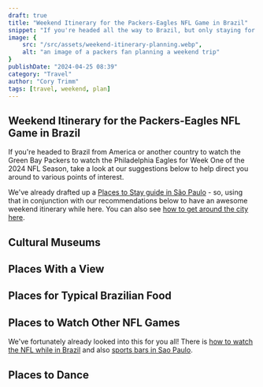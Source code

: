 ```yaml
---
draft: true
title: "Weekend Itinerary for the Packers-Eagles NFL Game in Brazil"
snippet: "If you're headed all the way to Brazil, but only staying for a long weekend - this guide will point out various points of interest around the city of São Paulo"
image: {
    src: "/src/assets/weekend-itinerary-planning.webp",
    alt: "an image of a packers fan planning a weekend trip"
}
publishDate: "2024-04-25 08:39"
category: "Travel"
author: "Cory Trimm"
tags: [travel, weekend, plan]
---
```


## Weekend Itinerary for the Packers-Eagles NFL Game in Brazil
If you're headed to Brazil from America or another country to watch the Green Bay Packers to watch the Philadelphia Eagles for Week One of the 2024 NFL Season, take a look at our suggestions below to help direct you around to various points of interest.

We've already drafted up a [Places to Stay guide in São Paulo](/blog/where-to-stay-in-sao-paulo-for-NFL-game) - so, using that in conjunction with our recommendations below to have an awesome weekend itinerary while here. You can also see [how to get around the city here](/blog/how-to-get-around-sao-paulo).

## Cultural Museums


## Places With a View


## Places for Typical Brazilian Food


## Places to Watch Other NFL Games
We've fortunately already looked into this for you all! There is [how to watch the NFL while in Brazil](/blog/how-to-watch-the-nfl-in-brazil) and also [sports bars in Sao Paulo](/blog/sports-bars-in-sao-paulo).

## Places to Dance

